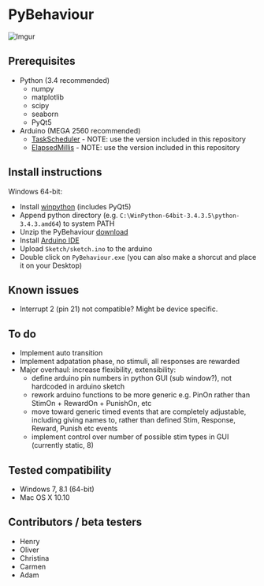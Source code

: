 # PyBehaviour
![Imgur](http://i.imgur.com/FoJIX5g.png)

## Prerequisites
* Python (3.4 recommended)
  * numpy
  * matplotlib
  * scipy
  * seaborn
  * PyQt5
* Arduino (MEGA 2560 recommended)
  * [TaskScheduler](http://playground.arduino.cc/Code/TaskScheduler) - NOTE: use the version included in this repository
  * [ElapsedMillis](http://playground.arduino.cc/Code/ElapsedMillis) - NOTE: use the version included in this repository

## Install instructions
Windows 64-bit:
* Install [winpython](http://winpython.github.io) (includes PyQt5)
 * Append python directory (e.g. `C:\WinPython-64bit-3.4.3.5\python-3.4.3.amd64`) to system PATH
* Unzip the PyBehaviour [download](https://github.com/llerussell/PyBehaviour/archive/master.zip)
* Install [Arduino IDE](https://www.arduino.cc/en/Main/Software)
 * Upload `Sketch/sketch.ino` to the arduino
* Double click on `PyBehaviour.exe` (you can also make a shorcut and place it on your Desktop)

## Known issues
* Interrupt 2 (pin 21) not compatible? Might be device specific.

## To do
* Implement auto transition
* Implement adpatation phase, no stimuli, all responses are rewarded
* Major overhaul: increase flexibility, extensibility:
    * define arduino pin numbers in python GUI (sub window?), not hardcoded in arduino sketch
    * rework arduino functions to be more generic e.g. PinOn rather than StimOn + RewardOn + PunishOn, etc
    * move toward generic timed events that are completely adjustable, including giving names to, rather than defined Stim, Response, Reward, Punish etc events
    * implement control over number of possible stim types in GUI (currently static, 8)

## Tested compatibility
* Windows 7, 8.1 (64-bit)
* Mac OS X 10.10

## Contributors / beta testers
* Henry
* Oliver
* Christina
* Carmen
* Adam

